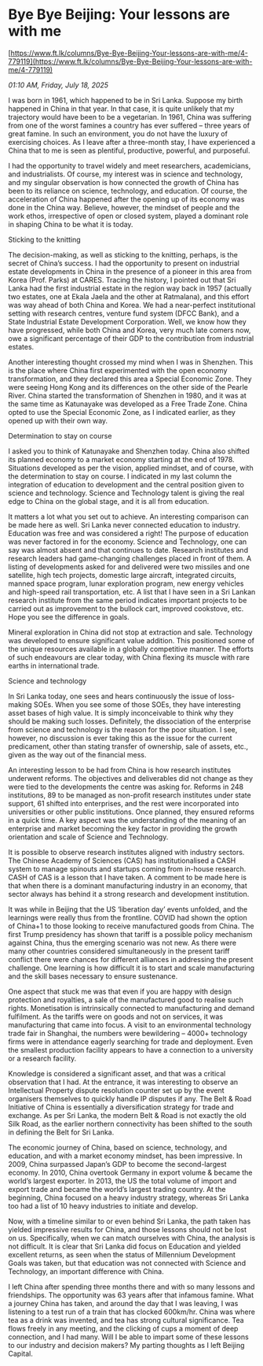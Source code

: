 # Bye Bye Beijing: Your lessons are with me

[https://www.ft.lk/columns/Bye-Bye-Beijing-Your-lessons-are-with-me/4-779119](https://www.ft.lk/columns/Bye-Bye-Beijing-Your-lessons-are-with-me/4-779119)

*01:10 AM, Friday, July 18, 2025*

I was born in 1961, which happened to be in Sri Lanka. Suppose my birth happened in China in that year. In that case, it is quite unlikely that my trajectory would have been to be a vegetarian. In 1961, China was suffering from one of the worst famines a country has ever suffered – three years of great famine. In such an environment, you do not have the luxury of exercising choices. As I leave after a three-month stay, I have experienced a China that to me is seen as plentiful, productive, powerful, and purposeful.

I had the opportunity to travel widely and meet researchers, academicians, and industrialists. Of course, my interest was in science and technology, and my singular observation is how connected the growth of China has been to its reliance on science, technology, and education. Of course, the acceleration of China happened after the opening up of its economy was done in the China way. Believe, however, the mindset of people and the work ethos, irrespective of open or closed system, played a dominant role in shaping China to be what it is today.

Sticking to the knitting

The decision-making, as well as sticking to the knitting, perhaps, is the secret of China’s success. I had the opportunity to present on industrial estate developments in China in the presence of a pioneer in this area from Korea (Prof. Parks) at CARES. Tracing the history, I pointed out that Sri Lanka had the first industrial estate in the region way back in 1957 (actually two estates, one at Ekala Jaela and the other at Ratmalana), and this effort was way ahead of both China and Korea. We had a near-perfect institutional setting with research centres, venture fund system (DFCC Bank), and a State Industrial Estate Development Corporation. Well, we know how they have progressed, while both China and Korea, very much late comers now, owe a significant percentage of their GDP to the contribution from industrial estates.

Another interesting thought crossed my mind when I was in Shenzhen. This is the place where China first experimented with the open economy transformation, and they declared this area a Special Economic Zone. They were seeing Hong Kong and its differences on the other side of the Pearle River. China started the transformation of Shenzhen in 1980, and it was at the same time as Katunayake was developed as a Free Trade Zone. China opted to use the Special Economic Zone, as I indicated earlier, as they opened up with their own way.

Determination to stay on course

I asked you to think of Katunayake and Shenzhen today. China also shifted its planned economy to a market economy starting at the end of 1978. Situations developed as per the vision, applied mindset, and of course, with the determination to stay on course. I indicated in my last column the integration of education to development and the central position given to science and technology. Science and Technology talent is giving the real edge to China on the global stage, and it is all from education.

It matters a lot what you set out to achieve. An interesting comparison can be made here as well. Sri Lanka never connected education to industry. Education was free and was considered a right! The purpose of education was never factored in for the economy. Science and Technology, one can say was almost absent and that continues to date. Research institutes and research leaders had game-changing challenges placed in front of them. A listing of developments asked for and delivered were two missiles and one satellite, high tech projects, domestic large aircraft, integrated circuits, manned space program, lunar exploration program, new energy vehicles and high-speed rail transportation, etc. A list that I have seen in a Sri Lankan research institute from the same period indicates important projects to be carried out as improvement to the bullock cart, improved cookstove, etc. Hope you see the difference in goals.

Mineral exploration in China did not stop at extraction and sale. Technology was developed to ensure significant value addition. This positioned some of the unique resources available in a globally competitive manner. The efforts of such endeavours are clear today, with China flexing its muscle with rare earths in international trade.

Science and technology

In Sri Lanka today, one sees and hears continuously the issue of loss-making SOEs. When you see some of those SOEs, they have interesting asset bases of high value. It is simply inconceivable to think why they should be making such losses. Definitely, the dissociation of the enterprise from science and technology is the reason for the poor situation. I see, however, no discussion is ever taking this as the issue for the current predicament, other than stating transfer of ownership, sale of assets, etc., given as the way out of the financial mess.

An interesting lesson to be had from China is how research institutes underwent reforms. The objectives and deliverables did not change as they were tied to the developments the centre was asking for. Reforms in 248 institutions, 89 to be managed as non-profit research institutes under state support, 61 shifted into enterprises, and the rest were incorporated into universities or other public institutions. Once planned, they ensured reforms in a quick time. A key aspect was the understanding of the meaning of an enterprise and market becoming the key factor in providing the growth orientation and scale of Science and Technology.

It is possible to observe research institutes aligned with industry sectors. The Chinese Academy of Sciences (CAS) has institutionalised a CASH system to manage spinouts and startups coming from in-house research. CASH of CAS is a lesson that I have taken. A comment to be made here is that when there is a dominant manufacturing industry in an economy, that sector always has behind it a strong research and development institution.

It was while in Beijing that the US ‘liberation day’ events unfolded, and the learnings were really thus from the frontline. COVID had shown the option of China+1 to those looking to receive manufactured goods from China. The first Trump presidency has shown that tariff is a possible policy mechanism against China, thus the emerging scenario was not new. As there were many other countries considered simultaneously in the present tariff conflict there were chances for different alliances in addressing the present challenge. One learning is how difficult it is to start and scale manufacturing and the skill bases necessary to ensure sustenance.

One aspect that stuck me was that even if you are happy with design protection and royalties, a sale of the manufactured good to realise such rights. Monetisation is intrinsically connected to manufacturing and demand fulfilment. As the tariffs were on goods and not on services, it was manufacturing that came into focus. A visit to an environmental technology trade fair in Shanghai, the numbers were bewildering – 4000+ technology firms were in attendance eagerly searching for trade and deployment. Even the smallest production facility appears to have a connection to a university or a research facility.

Knowledge is considered a significant asset, and that was a critical observation that I had. At the entrance, it was interesting to observe an Intellectual Property dispute resolution counter set up by the event organisers themselves to quickly handle IP disputes if any. The Belt & Road Initiative of China is essentially a diversification strategy for trade and exchange. As per Sri Lanka, the modern Belt & Road is not exactly the old Silk Road, as the earlier northern connectivity has been shifted to the south in defining the Belt for Sri Lanka.

The economic journey of China, based on science, technology, and education, and with a market economy mindset, has been impressive. In 2009, China surpassed Japan’s GDP to become the second-largest economy. In 2010, China overtook Germany in export volume & became the world’s largest exporter. In 2013, the US the total volume of import and export trade and became the world’s largest trading country. At the beginning, China focused on a heavy industry strategy, whereas Sri Lanka too had a list of 10 heavy industries to initiate and develop.

Now, with a timeline similar to or even behind Sri Lanka, the path taken has yielded impressive results for China, and those lessons should not be lost on us. Specifically, when we can match ourselves with China, the analysis is not difficult. It is clear that Sri Lanka did focus on Education and yielded excellent returns, as seen when the status of Millennium Development Goals was taken, but that education was not connected with Science and Technology, an important difference with China.

I left China after spending three months there and with so many lessons and friendships. The opportunity was 63 years after that infamous famine. What a journey China has taken, and around the day that I was leaving, I was listening to a test run of a train that has clocked 600km/hr. China was where tea as a drink was invented, and tea has strong cultural significance. Tea flows freely in any meeting, and the clicking of cups a moment of deep connection, and I had many. Will I be able to impart some of these lessons to our industry and decision makers? My parting thoughts as I left Beijing Capital.

